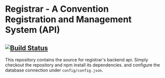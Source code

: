 # Registrar - A Convention Registration and Management System (API)
## [![Build Status](https://travis-ci.org/laveur/registrar-api.svg?branch=master)](https://travis-ci.org/laveur/registrar-api)
This repository contains the source for registrar's backend api. Simply checkout
the repository and npm install its dependencies. and configure the database
connection under `config/config.json`.

